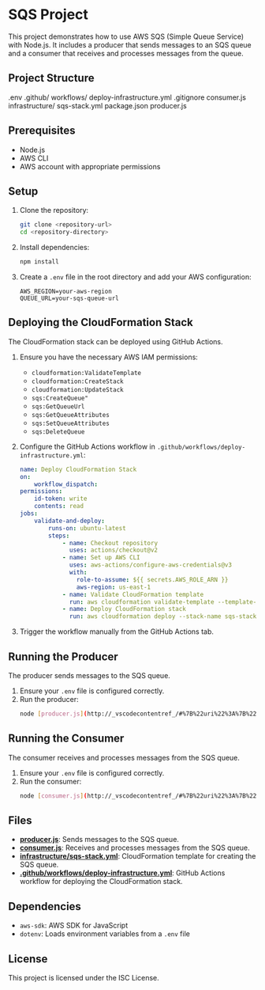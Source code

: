 # SQS Project

This project demonstrates how to use AWS SQS (Simple Queue Service) with Node.js. It includes a producer that sends messages to an SQS queue and a consumer that receives and processes messages from the queue.

## Project Structure

.env .github/ workflows/ deploy-infrastructure.yml .gitignore consumer.js infrastructure/ sqs-stack.yml package.json producer.js


## Prerequisites

- Node.js
- AWS CLI
- AWS account with appropriate permissions

## Setup

1. Clone the repository:
    ```sh
    git clone <repository-url>
    cd <repository-directory>
    ```

2. Install dependencies:
    ```sh
    npm install
    ```

3. Create a `.env` file in the root directory and add your AWS configuration:
    ```
    AWS_REGION=your-aws-region
    QUEUE_URL=your-sqs-queue-url
    ```

## Deploying the CloudFormation Stack

The CloudFormation stack can be deployed using GitHub Actions.

1. Ensure you have the necessary AWS IAM permissions:
    - `cloudformation:ValidateTemplate`
    - `cloudformation:CreateStack`
    - `cloudformation:UpdateStack`
    - `sqs:CreateQueue"`
    - `sqs:GetQueueUrl`
    - `sqs:GetQueueAttributes`
    - `sqs:SetQueueAttributes`
    - `sqs:DeleteQueue`

2. Configure the GitHub Actions workflow in `.github/workflows/deploy-infrastructure.yml`:
    ```yml
    name: Deploy CloudFormation Stack
    on:
        workflow_dispatch:
    permissions:
        id-token: write
        contents: read
    jobs:
        validate-and-deploy:
            runs-on: ubuntu-latest
            steps:
                - name: Checkout repository
                  uses: actions/checkout@v2
                - name: Set up AWS CLI
                  uses: aws-actions/configure-aws-credentials@v3
                  with:
                    role-to-assume: ${{ secrets.AWS_ROLE_ARN }}
                    aws-region: us-east-1
                - name: Validate CloudFormation template
                  run: aws cloudformation validate-template --template-body file://infrastructure/sqs-stack.yml
                - name: Deploy CloudFormation stack
                  run: aws cloudformation deploy --stack-name sqs-stack --template-file [sqs-stack.yml](http://_vscodecontentref_/#%7B%22uri%22%3A%7B%22%24mid%22%3A1%2C%22fsPath%22%3A%22%2FUsers%2Ffrflores%2Flearning%2Faws-integrations%2FSQS%2Finfrastructure%2Fsqs-stack.yml%22%2C%22path%22%3A%22%2FUsers%2Ffrflores%2Flearning%2Faws-integrations%2FSQS%2Finfrastructure%2Fsqs-stack.yml%22%2C%22scheme%22%3A%22file%22%7D%7D)
    ```

3. Trigger the workflow manually from the GitHub Actions tab.

## Running the Producer

The producer sends messages to the SQS queue.

1. Ensure your `.env` file is configured correctly.
2. Run the producer:
    ```sh
    node [producer.js](http://_vscodecontentref_/#%7B%22uri%22%3A%7B%22%24mid%22%3A1%2C%22fsPath%22%3A%22%2FUsers%2Ffrflores%2Flearning%2Faws-integrations%2FSQS%2Fproducer.js%22%2C%22path%22%3A%22%2FUsers%2Ffrflores%2Flearning%2Faws-integrations%2FSQS%2Fproducer.js%22%2C%22scheme%22%3A%22file%22%7D%7D)
    ```

## Running the Consumer

The consumer receives and processes messages from the SQS queue.

1. Ensure your `.env` file is configured correctly.
2. Run the consumer:
    ```sh
    node [consumer.js](http://_vscodecontentref_/#%7B%22uri%22%3A%7B%22%24mid%22%3A1%2C%22fsPath%22%3A%22%2FUsers%2Ffrflores%2Flearning%2Faws-integrations%2FSQS%2Fconsumer.js%22%2C%22path%22%3A%22%2FUsers%2Ffrflores%2Flearning%2Faws-integrations%2FSQS%2Fconsumer.js%22%2C%22scheme%22%3A%22file%22%7D%7D)
    ```

## Files

- **[producer.js](producer.js)**: Sends messages to the SQS queue.
- **[consumer.js](consumer.js)**: Receives and processes messages from the SQS queue.
- **[infrastructure/sqs-stack.yml](infrastructure/sqs-stack.yml)**: CloudFormation template for creating the SQS queue.
- **[.github/workflows/deploy-infrastructure.yml](.github/workflows/deploy-infrastructure.yml)**: GitHub Actions workflow for deploying the CloudFormation stack.

## Dependencies

- `aws-sdk`: AWS SDK for JavaScript
- `dotenv`: Loads environment variables from a `.env` file

## License

This project is licensed under the ISC License.